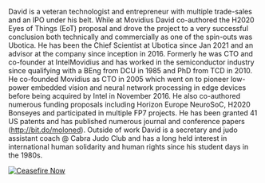 David is a veteran technologist and entrepreneur with multiple trade-sales and an IPO under his belt.
While at Movidius David co-authored the H2020 Eyes of Things (EoT) proposal and drove the project to a very successful conclusion both technically and commercially as one of the spin-outs was Ubotica.
He has been the Chief Scientist at Ubotica since Jan 2021 and an advisor at the company since inception in 2016.
Formerly he was CTO and co-founder at IntelMovidius and has worked in the semiconductor industry since qualifying with a BEng from DCU in 1985 and PhD from TCD in 2010.
He co-founded Movidius as CTO in 2005 which went on to pioneer low-power embedded vision and neural network processing in edge devices before being acquired by Intel in November 2016. 
He also co-authored numerous funding proposals including Horizon Europe NeuroSoC, H2020 Bonseyes and participated in multiple FP7 projects.
He has been granted 41 US patents and has published numerous journal and conference papers (http://bit.do/moloned).
Outside of work David is a secretary and judo assistant coach @ Cabra Judo Club and has a long held interest in international human solidarity and human rights since his student days in the 1980s.

[![Ceasefire Now](https://badge.techforpalestine.org/default)](https://techforpalestine.org/learn-more)
